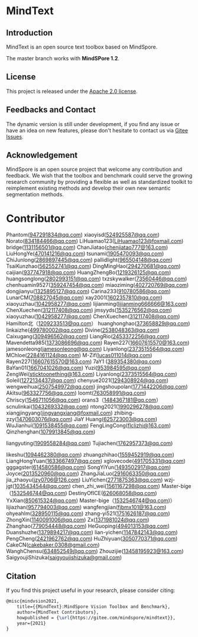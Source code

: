 # MindText

## Introduction

MindText is an open source text toolbox based on MindSpore.

The master branch works with **MindSPore 1.2**.


## License

This project is released under the [Apache 2.0 license](LICENSE).

## Feedbacks and Contact

The dynamic version is still under development, if you find any issue or have an idea on new features, please don't hesitate to contact us via [Gitee Issues](https://gitee.com/mindspore/mindtext/issues).

## Acknowledgement

MindSpore is an open source project that welcome any contribution and feedback.
We wish that the toolbox and benchmark could serve the growing research
community by providing a flexible as well as standardized toolkit to reimplement existing methods
and develop their own new semantic segmentation methods.

# Contributor
Phantom(947291834@qq.com)
xiaoyisd(524925587@qq.com)
Norato(834184466@qq.com)
LiHuamao123(LiHuamao123@foxmail.com)
bridge(1131156501@qq.com)
ChanJiatao(chenjiatao777@163.com)
LiuHongYe(470141216@qq.com)
tsunami(1905470093@qq.com)
ChiJunlong(2869897445@qq.com)
pallidlight(965504148@qq.com)
TsaiKunzhao(562552741@qq.com)
DingMingHao(294270681@qq.com)
caijian(937747918@qq.com)
HuangZhengBo(1219326125@qq.com)
huangsonglong(2802993151@qq.com)
txzskywalker(73560446@qq.com)
chenhuamin9527(359247454@qq.com)
miaoziming(402720769@qq.com)
dongjianyu(1325895127@qq.com)
Carina233(910780586@qq.com)
LunarCM(708827045@qq.com)
xay2001(1602357810@qq.com)
xiaoyuzhau(1042958277@qq.com)
lijianming(lijianming666666@163.com)
ChenXuechen(312117408@qq.com)
jmsyyds(1535276562@qq.com)
xiaoyuzhau(1042958277@qq.com) 
ChenXuechen(312117408@qq.com) 
Hamilton北（1209233513@qq.com）
huanghonghao(373658829@qq.com)
linkaizhe(499780002@qq.com)
Divine(2538048363@qq.com)
Caixugang(309496562@qq.com)
LiangRio(2453372256@qq.com)
Mavendetta985(1373086696@qq.com)
Rayen227(16607615570@163.com)
jamesonleong(jamesonleong@qq.com)
Liyanlong(2373515564@qq.com)
MChloe(2284161124@qq.com)
M-Zif(lucas011014@qq.com)
Rayen227(16607615570@163.com)
7aY1 (389354380@qq.com)
BaYan01(1667041026@qq.com)
Yuzi(953984595@qq.com)
ZengWei(sticktoonething@163.com)
Liyanlong(2373515564@qq.com)
Soleil(1272134437@qq.com)
chenyue2021(1294308924@qq.com)
wengweihua(2507549972@qq.com)
jingshoupolan(1771442206@qq.com)
Akitsu(963327756@qq.com)
loomt(763058991@qq.com)
Chriscy(1546711056@qq.com)
orans3（1484367181@qq.com）
scnulinkai(1043269332@qq.com)
ntong2021(1990296278@qq.com)
xiangjingyang(jingyangxiang@foxmail.com)
zhibing-zzy(1470603076@qq.com)
JiaY Huang(625723003@qq.com)
WuJianhui(1091538455@qq.com)
FengLingCong(flclizhi@163.com)
Qinzhenghan(1079913845@qq.com)

liangyuting(1909558284@qq.com)
Tujiachen(1762957373@qq.com)

likeshu(1094462380@qq.com)
zhuangzhihao(1559452919@qq.com)
LiangHongYuan(1633667497@qq.com)
xglovecode(491705331@qq.com)
gggagster(614580586@qq.com)
SongYiYun(1493502917@qq.com)
Joyce(2013520960@qq.com)
ZhangJiaLuo(2916063350@qq.com)
jia_zhaoyu(jzy0706@126.com)
LiuYichen(2771875363@qq.com)
wzj-jgt(1035434544@qq.com)
chen_zhi_wei(1561167298@qq.com)
Master-bige（1532546744@qq.com)
DestinyOfICE(626068058@qq.com)
YxXian(850615324@qq.com)
Master-bige（1532546744@qq.com)）
lijiazhan(957794003@qq.com)
wangfengjian(fjbmx101@163.com)
ohyeahlm(328950115@qq.com)
zhang-yi521(1751626187@qq.com)
ZhongXin(1140091006@qq.com)
Zx(1371981024@qq.com)
Zhanghao(779054448@qq.com)
HeGuoping(494013153@qq.com)
Duanshuzhe(1379894217@qq.com)
lian-yichen(1147842143@qq.com)
PengCheng(2421962762@qq.com)
HuZhiyuan(3050770371@qq.com)
CakeCN(cakebaker.0308@gmail.com)
WanghChensu(634852549@qq.com)
Zhouzijie(13458195923@163.com)
SaigyoujiShizuka(saigyoujishizuka@gmail.com)
## Citation

If you find this project useful in your research, please consider citing:

```latex
@misc{mindvsion2021,
    title={{MindText}:MindSpore Vision Toolbox and Benchmark},
    author={MindText Contributors},
    howpublished = {\url{https://gitee.com/mindspore/mindtext}},
    year={2021}
}
```
